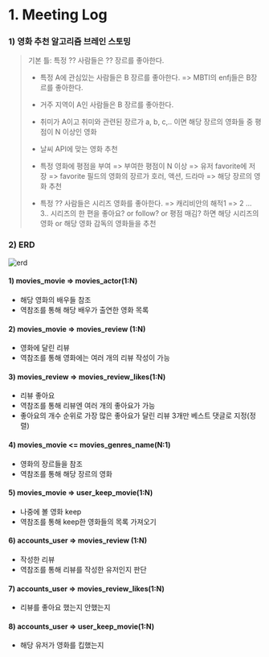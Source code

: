 # 1. Meeting Log

### 1) 영화 추천 알고리즘 브레인 스토밍

> 
>
> 기본 틀:  특정 ?? 사람들은 ?? 장르를 좋아한다. 
>
> - 특정 A에 관심있는 사람들은 B 장르를 좋아한다. => MBTI의 enfj들은 B장르를 좋아한다.
> - 거주 지역이 A인 사람들은 B 장르를 좋아한다.
> - 취미가 A이고 취미와 관련된 장르가 a, b, c,.. 이면 해당 장르의 영화들 중 평점이 N 이상인 영화
> - 날씨 API에 맞는 영화 추천
> - 특정 영화에 평점을 부여 => 부여한 평점이 N 이상 => 유저 favorite에 저장 => favorite 필드의 영화의 장르가 호러, 액션, 드라마 => 해당 장르의 영화 추천 
>
> - 특정 ?? 사람들은 시리즈 영화를 좋아한다. => 캐리비안의 해적1 => 2 ... 3.. 시리즈의 한 편을 좋아요? or follow? or 평점 매김? 하면 해당 시리즈의 영화 or 해당 영화 감독의 영화들을 추천

### 2) ERD

![erd](https://user-images.githubusercontent.com/90893428/167900154-dfad3db7-f7cb-407f-8c2d-16d53ed6db64.png)

#### 1) movies_movie => movies_actor(1:N)

- 해당 영화의 배우들 참조 
- 역참조를 통해 해당 배우가 출연한 영화 목록

#### 2) movies_movie => movies_review (1:N)

- 영화에 달린 리뷰
- 역참조를 통해 영화에는 여러 개의 리뷰 작성이 가능

#### 3) movies_review => movies_review_likes(1:N)

- 리뷰 좋아요
- 역참조를 통해 리뷰엔 여러 개의 좋아요가 가능
- 좋아요의 개수 순위로 가장 많은 좋아요가 달린 리뷰 3개만 베스트 댓글로 지정(정렬)

#### 4)  movies_movie <= movies_genres_name(N:1)

- 영화의 장르들을 참조
- 역참조를 통해 해당 장르의 영화

#### 5) movies_movie => user_keep_movie(1:N)

- 나중에 볼 영화 keep
- 역참조를 통해 keep한 영화들의 목록 가져오기

#### 6) accounts_user => movies_review (1:N)

- 작성한 리뷰
- 역참조를 통해 리뷰를 작성한 유저인지 판단

#### 7) accounts_user => movies_review_likes(1:N)

- 리뷰를 좋아요 했는지 안했는지

#### 8) accounts_user => user_keep_movie(1:N)

- 해당 유저가 영화를 킵했는지





